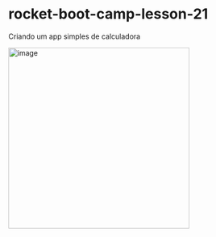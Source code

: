 # rocket-boot-camp-lesson-21

Criando um app simples de calculadora

<img width="359" alt="image" src="https://user-images.githubusercontent.com/99150709/229006057-6e6d796d-78d8-4ba6-b025-56afa67b00d7.png">
